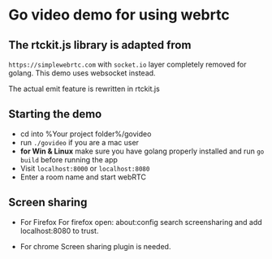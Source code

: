 # Go video demo for using webrtc

## The rtckit.js library is adapted from
`https://simplewebrtc.com` with `socket.io` layer completely removed for golang.
This demo uses websocket instead.

The actual emit feature is rewritten in rtckit.js

## Starting the demo
* cd into %Your project folder%/govideo
* run `./govideo` if you are a mac user
* **for Win & Linux** make sure you have golang properly installed and run `go build` before running the app
* Visit `localhost:8000` or `localhost:8080`
* Enter a room name and start webRTC

## Screen sharing
* For Firefox
For firefox open: about:config   search screensharing and add localhost:8080 to trust.

* For chrome
Screen sharing plugin is needed.
